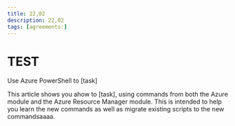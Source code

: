 ```yaml
---
title: 22,02
description: 22,02
tags: [agreements:]
---
```

# TEST
Use Azure PowerShell to [task]

This article shows you ahow to [task], using commands from both the Azure module and the Azure Resource Manager module. This is intended to help you learn the new commands as well as migrate existing scripts to the new commandsaaaa.
